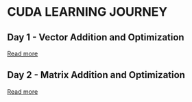 # CUDA LEARNING JOURNEY  

## Day 1 - Vector Addition and Optimization  
[Read more](day1/info.md)

## Day 2 - Matrix Addition and Optimization
[Read more](day2/info_2.md)